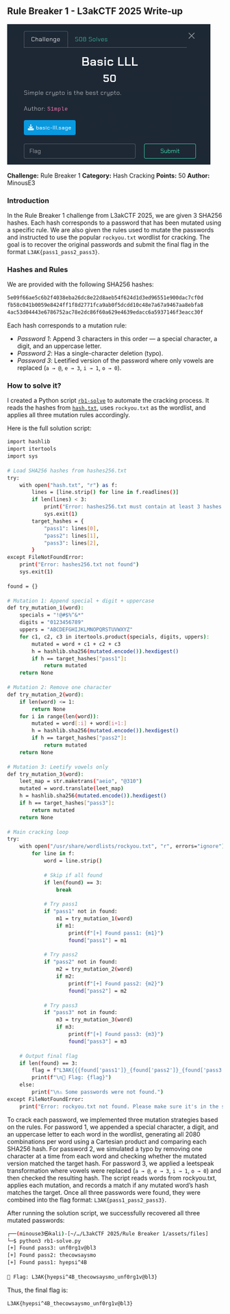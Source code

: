 ## Rule Breaker 1 - L3akCTF 2025 Write-up

![Banner](assets/img/banner.png)

**Challenge:** Rule Breaker 1
**Category:** Hash Cracking
**Points:** 50
**Author:** MinousE3

### Introduction
In the Rule Breaker 1 challenge from L3akCTF 2025, we are given 3 SHA256 hashes. Each hash corresponds to a password that has been mutated using a specific rule. We are also given the rules used to mutate the passwords and instructed to use the popular `rockyou.txt` wordlist for cracking. The goal is to recover the original passwords and submit the final flag in the format `L3AK{pass1_pass2_pass3}`.

### Hashes and Rules
We are provided with the following SHA256 hashes:

```bash
5e09f66ae5c6b2f4038eba26dc8e22d8aeb54f624d1d3ed96551e900dac7cf0d
fb58c041b0059e8424ff1f8d2771fca9ab0f5dcdd10c48e7a67a9467aa8ebfa8 
4ac53d04443e6786752ac78e2dc86f60a629e4639edacc6a5937146f3eacc30f
```

Each hash corresponds to a mutation rule:

* *Password 1*: Append 3 characters in this order — a special character, a digit, and an uppercase letter.
* *Password 2*: Has a single-character deletion (typo).
* *Password 3*: Leetified version of the password where only vowels are replaced (`a → @`, `e → 3`, `i → 1`, `o → 0`).

### How to solve it?
I created a Python script [`rb1-solve`](assets/files/rb1-solve.py) to automate the cracking process. It reads the hashes from [`hash.txt`](assets/files/hash.txt), uses `rockyou.txt` as the wordlist, and applies all three mutation rules accordingly.

Here is the full solution script:

```bash
import hashlib
import itertools
import sys

# Load SHA256 hashes from hashes256.txt
try:
    with open("hash.txt", "r") as f:
        lines = [line.strip() for line in f.readlines()]
        if len(lines) < 3:
            print("Error: hashes256.txt must contain at least 3 hashes (one per line)")
            sys.exit(1)
        target_hashes = {
            "pass1": lines[0],
            "pass2": lines[1],
            "pass3": lines[2],
        }
except FileNotFoundError:
    print("Error: hashes256.txt not found")
    sys.exit(1)

found = {}

# Mutation 1: Append special + digit + uppercase
def try_mutation_1(word):
    specials = "!@#$%^&*"
    digits = "0123456789"
    uppers = "ABCDEFGHIJKLMNOPQRSTUVWXYZ"
    for c1, c2, c3 in itertools.product(specials, digits, uppers):
        mutated = word + c1 + c2 + c3
        h = hashlib.sha256(mutated.encode()).hexdigest()
        if h == target_hashes["pass1"]:
            return mutated
    return None

# Mutation 2: Remove one character
def try_mutation_2(word):
    if len(word) <= 1:
        return None
    for i in range(len(word)):
        mutated = word[:i] + word[i+1:]
        h = hashlib.sha256(mutated.encode()).hexdigest()
        if h == target_hashes["pass2"]:
            return mutated
    return None

# Mutation 3: Leetify vowels only
def try_mutation_3(word):
    leet_map = str.maketrans("aeio", "@310")
    mutated = word.translate(leet_map)
    h = hashlib.sha256(mutated.encode()).hexdigest()
    if h == target_hashes["pass3"]:
        return mutated
    return None

# Main cracking loop
try:
    with open("/usr/share/wordlists/rockyou.txt", "r", errors="ignore") as f:
        for line in f:
            word = line.strip()

            # Skip if all found
            if len(found) == 3:
                break

            # Try pass1
            if "pass1" not in found:
                m1 = try_mutation_1(word)
                if m1:
                    print(f"[+] Found pass1: {m1}")
                    found["pass1"] = m1

            # Try pass2
            if "pass2" not in found:
                m2 = try_mutation_2(word)
                if m2:
                    print(f"[+] Found pass2: {m2}")
                    found["pass2"] = m2

            # Try pass3
            if "pass3" not in found:
                m3 = try_mutation_3(word)
                if m3:
                    print(f"[+] Found pass3: {m3}")
                    found["pass3"] = m3

    # Output final flag
    if len(found) == 3:
        flag = f"L3AK{{{found['pass1']}_{found['pass2']}_{found['pass3']}}}"
        print(f"\n🎉 Flag: {flag}")
    else:
        print("\n⚠️ Some passwords were not found.")
except FileNotFoundError:
    print("Error: rockyou.txt not found. Please make sure it's in the same directory.")
```

To crack each password, we implemented three mutation strategies based on the rules. For password 1, we appended a special character, a digit, and an uppercase letter to each word in the wordlist, generating all 2080 combinations per word using a Cartesian product and comparing each SHA256 hash. For password 2, we simulated a typo by removing one character at a time from each word and checking whether the mutated version matched the target hash. For password 3, we applied a leetspeak transformation where vowels were replaced (`a → @`, `e → 3`, `i → 1`, `o → 0`) and then checked the resulting hash. The script reads words from rockyou.txt, applies each mutation, and records a match if any mutated word’s hash matches the target. Once all three passwords were found, they were combined into the flag format: `L3AK{pass1_pass2_pass3}`.

After running the solution script, we successfully recovered all three mutated passwords:

```bash
┌──(minouse3㉿kali)-[~/…/L3akCTF 2025/Rule Breaker 1/assets/files]
└─$ python3 rb1-solve.py
[+] Found pass3: unf0rg1v@bl3
[+] Found pass2: thecowsaysmo
[+] Found pass1: hyepsi^4B

🎉 Flag: L3AK{hyepsi^4B_thecowsaysmo_unf0rg1v@bl3}
```
Thus, the final flag is:

```bash
L3AK{hyepsi^4B_thecowsaysmo_unf0rg1v@bl3}
```
